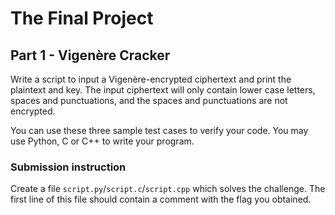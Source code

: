 # The Final Project

## Part 1 - Vigenère Cracker

Write a script to input a Vigenère-encrypted ciphertext and print the plaintext and key. The input ciphertext will only contain lower case letters, spaces and punctuations, and the spaces and punctuations are not encrypted.

You can use these three sample test cases to verify your code. You may use Python, C or C++ to write your program.

### Submission instruction
Create a file `script.py`/`script.c`/`script.cpp` which solves the challenge. The first line of this file should contain a comment with the flag you obtained.
